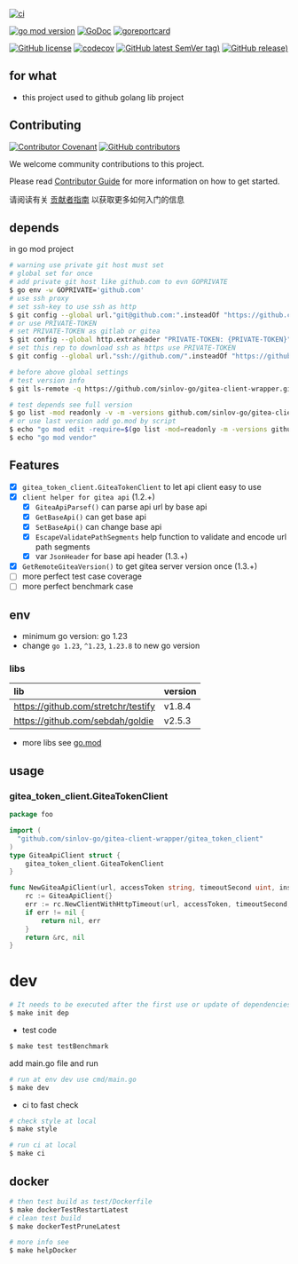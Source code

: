 [![ci](https://github.com/sinlov-go/gitea-client-wrapper/actions/workflows/ci.yml/badge.svg)](https://github.com/sinlov-go/gitea-client-wrapper/actions/workflows/ci.yml)

[![go mod version](https://img.shields.io/github/go-mod/go-version/sinlov-go/gitea-client-wrapper?label=go.mod)](https://github.com/sinlov-go/gitea-client-wrapper)
[![GoDoc](https://godoc.org/github.com/sinlov-go/gitea-client-wrapper?status.png)](https://godoc.org/github.com/sinlov-go/gitea-client-wrapper)
[![goreportcard](https://goreportcard.com/badge/github.com/sinlov-go/gitea-client-wrapper)](https://goreportcard.com/report/github.com/sinlov-go/gitea-client-wrapper)

[![GitHub license](https://img.shields.io/github/license/sinlov-go/gitea-client-wrapper)](https://github.com/sinlov-go/gitea-client-wrapper)
[![codecov](https://codecov.io/gh/sinlov-go/gitea-client-wrapper/branch/main/graph/badge.svg)](https://codecov.io/gh/sinlov-go/gitea-client-wrapper)
[![GitHub latest SemVer tag)](https://img.shields.io/github/v/tag/sinlov-go/gitea-client-wrapper)](https://github.com/sinlov-go/gitea-client-wrapper/tags)
[![GitHub release)](https://img.shields.io/github/v/release/sinlov-go/gitea-client-wrapper)](https://github.com/sinlov-go/gitea-client-wrapper/releases)

## for what

- this project used to github golang lib project

## Contributing

[![Contributor Covenant](https://img.shields.io/badge/contributor%20covenant-v1.4-ff69b4.svg)](.github/CONTRIBUTING_DOC/CODE_OF_CONDUCT.md)
[![GitHub contributors](https://img.shields.io/github/contributors/sinlov-go/gitea-client-wrapper)](https://github.com/sinlov-go/gitea-client-wrapper/graphs/contributors)

We welcome community contributions to this project.

Please read [Contributor Guide](.github/CONTRIBUTING_DOC/CONTRIBUTING.md) for more information on how to get started.

请阅读有关 [贡献者指南](.github/CONTRIBUTING_DOC/zh-CN/CONTRIBUTING.md) 以获取更多如何入门的信息

## depends

in go mod project

```bash
# warning use private git host must set
# global set for once
# add private git host like github.com to evn GOPRIVATE
$ go env -w GOPRIVATE='github.com'
# use ssh proxy
# set ssh-key to use ssh as http
$ git config --global url."git@github.com:".insteadOf "https://github.com/"
# or use PRIVATE-TOKEN
# set PRIVATE-TOKEN as gitlab or gitea
$ git config --global http.extraheader "PRIVATE-TOKEN: {PRIVATE-TOKEN}"
# set this rep to download ssh as https use PRIVATE-TOKEN
$ git config --global url."ssh://github.com/".insteadOf "https://github.com/"

# before above global settings
# test version info
$ git ls-remote -q https://github.com/sinlov-go/gitea-client-wrapper.git

# test depends see full version
$ go list -mod readonly -v -m -versions github.com/sinlov-go/gitea-client-wrapper
# or use last version add go.mod by script
$ echo "go mod edit -require=$(go list -mod=readonly -m -versions github.com/sinlov-go/gitea-client-wrapper | awk '{print $1 "@" $NF}')"
$ echo "go mod vendor"
```

## Features

- [x] `gitea_token_client.GiteaTokenClient` to let api client easy to use
- [x] `client helper for gitea api` (1.2.+)
    - [x] `GiteaApiParsef()` can parse api url by base api
    - [x] `GetBaseApi()` can get base api
    - [x] `SetBaseApi()` can change base api
    - [x] `EscapeValidatePathSegments` help function to validate and encode url path segments
    - [x] var `JsonHeader` for base api header (1.3.+)
- [x] `GetRemoteGiteaVersion()` to get gitea server version once (1.3.+)
- [ ] more perfect test case coverage
- [ ] more perfect benchmark case

## env

- minimum go version: go 1.23
- change `go 1.23`, `^1.23`, `1.23.8` to new go version

### libs

| lib                                 | version |
|:------------------------------------|:--------|
| https://github.com/stretchr/testify | v1.8.4  |
| https://github.com/sebdah/goldie    | v2.5.3  |

- more libs see [go.mod](https://github.com/sinlov-go/gitea-client-wrapper/blob/main/go.mod)

## usage

### gitea_token_client.GiteaTokenClient

```go
package foo

import (
  "github.com/sinlov-go/gitea-client-wrapper/gitea_token_client"
)
type GiteaApiClient struct {
	gitea_token_client.GiteaTokenClient
}

func NewGiteaApiClient(url, accessToken string, timeoutSecond uint, insecure bool) (*GiteaApiClient, error) {
	rc := GiteaApiClient{}
	err := rc.NewClientWithHttpTimeout(url, accessToken, timeoutSecond, insecure)
	if err != nil {
		return nil, err
	}
	return &rc, nil
}
```

# dev

```bash
# It needs to be executed after the first use or update of dependencies.
$ make init dep
```

- test code

```bash
$ make test testBenchmark
```

add main.go file and run

```bash
# run at env dev use cmd/main.go
$ make dev
```

- ci to fast check

```bash
# check style at local
$ make style

# run ci at local
$ make ci
```

## docker

```bash
# then test build as test/Dockerfile
$ make dockerTestRestartLatest
# clean test build
$ make dockerTestPruneLatest

# more info see
$ make helpDocker
```
